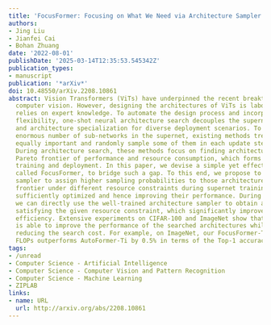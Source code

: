 ```yaml
---
title: 'FocusFormer: Focusing on What We Need via Architecture Sampler'
authors:
- Jing Liu
- Jianfei Cai
- Bohan Zhuang
date: '2022-08-01'
publishDate: '2025-03-14T12:35:53.545342Z'
publication_types:
- manuscript
publication: '*arXiv*'
doi: 10.48550/arXiv.2208.10861
abstract: Vision Transformers (ViTs) have underpinned the recent breakthroughs in
  computer vision. However, designing the architectures of ViTs is laborious and heavily
  relies on expert knowledge. To automate the design process and incorporate deployment
  flexibility, one-shot neural architecture search decouples the supernet training
  and architecture specialization for diverse deployment scenarios. To cope with an
  enormous number of sub-networks in the supernet, existing methods treat all architectures
  equally important and randomly sample some of them in each update step during training.
  During architecture search, these methods focus on finding architectures on the
  Pareto frontier of performance and resource consumption, which forms a gap between
  training and deployment. In this paper, we devise a simple yet effective method,
  called FocusFormer, to bridge such a gap. To this end, we propose to learn an architecture
  sampler to assign higher sampling probabilities to those architectures on the Pareto
  frontier under different resource constraints during supernet training, making them
  sufficiently optimized and hence improving their performance. During specialization,
  we can directly use the well-trained architecture sampler to obtain accurate architectures
  satisfying the given resource constraint, which significantly improves the search
  efficiency. Extensive experiments on CIFAR-100 and ImageNet show that our FocusFormer
  is able to improve the performance of the searched architectures while significantly
  reducing the search cost. For example, on ImageNet, our FocusFormer-Ti with 1.4G
  FLOPs outperforms AutoFormer-Ti by 0.5% in terms of the Top-1 accuracy.
tags:
- /unread
- Computer Science - Artificial Intelligence
- Computer Science - Computer Vision and Pattern Recognition
- Computer Science - Machine Learning
- ZIPLAB
links:
- name: URL
  url: http://arxiv.org/abs/2208.10861
---
```

